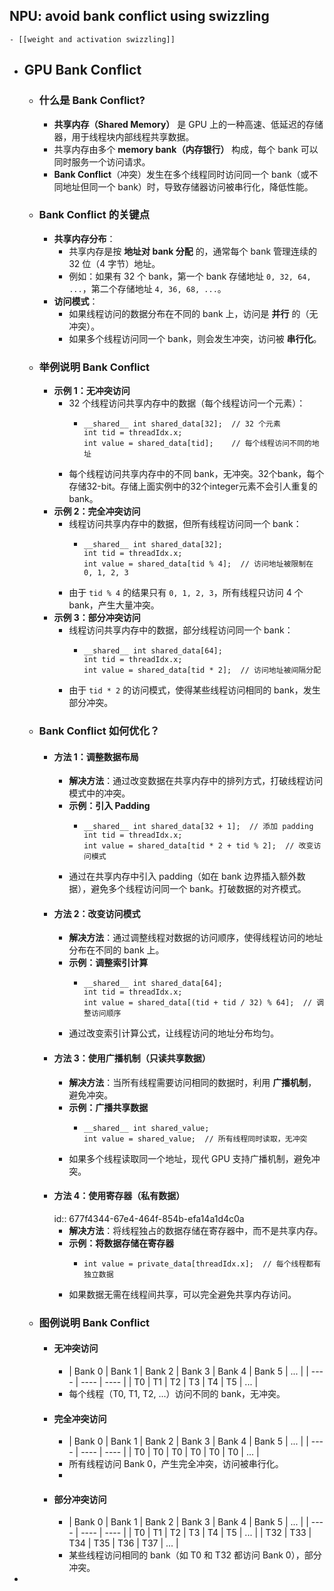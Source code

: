 ## NPU: avoid bank conflict using swizzling
	- [[weight and activation swizzling]]
- ## GPU Bank Conflict
	- ### 什么是 Bank Conflict?
		- **共享内存（Shared Memory）** 是 GPU 上的一种高速、低延迟的存储器，用于线程块内部线程共享数据。
		- 共享内存由多个 **memory bank（内存银行）** 构成，每个 bank 可以同时服务一个访问请求。
		- **Bank Conflict**（冲突）发生在多个线程同时访问同一个 bank（或不同地址但同一个 bank）时，导致存储器访问被串行化，降低性能。
	- ### Bank Conflict 的关键点
		- **共享内存分布**：
			- 共享内存是按 **地址对 bank 分配** 的，通常每个 bank 管理连续的 32 位（4 字节）地址。
			- 例如：如果有 32 个 bank，第一个 bank 存储地址 `0, 32, 64, ...`，第二个存储地址 `4, 36, 68, ...`。
		- **访问模式**：
			- 如果线程访问的数据分布在不同的 bank 上，访问是 **并行** 的（无冲突）。
			- 如果多个线程访问同一个 bank，则会发生冲突，访问被 **串行化**。
	- ### 举例说明 Bank Conflict
		- **示例 1：无冲突访问**
			- 32 个线程访问共享内存中的数据（每个线程访问一个元素）：
				- ```
				  __shared__ int shared_data[32];  // 32 个元素
				  int tid = threadIdx.x;
				  int value = shared_data[tid];    // 每个线程访问不同的地址
				  ```
			- 每个线程访问共享内存中的不同 bank，无冲突。32个bank，每个存储32-bit。存储上面实例中的32个integer元素不会引人重复的bank。
		- **示例 2：完全冲突访问**
			- 线程访问共享内存中的数据，但所有线程访问同一个 bank：
				- ```
				  __shared__ int shared_data[32];
				  int tid = threadIdx.x;
				  int value = shared_data[tid % 4];  // 访问地址被限制在 0, 1, 2, 3
				  ```
			- 由于 `tid % 4` 的结果只有 `0, 1, 2, 3`，所有线程只访问 4 个 bank，产生大量冲突。
		- **示例 3：部分冲突访问**
			- 线程访问共享内存中的数据，部分线程访问同一个 bank：
				- ```
				  __shared__ int shared_data[64];
				  int tid = threadIdx.x;
				  int value = shared_data[tid * 2];  // 访问地址被间隔分配
				  ```
			- 由于 `tid * 2` 的访问模式，使得某些线程访问相同的 bank，发生部分冲突。
	- ### Bank Conflict 如何优化？
		- #### **方法 1：调整数据布局**
			- **解决方法**：通过改变数据在共享内存中的排列方式，打破线程访问模式中的冲突。
			- **示例：引入 Padding**
				- ```
				  __shared__ int shared_data[32 + 1];  // 添加 padding
				  int tid = threadIdx.x;
				  int value = shared_data[tid * 2 + tid % 2];  // 改变访问模式
				  ```
			- 通过在共享内存中引入 padding（如在 bank 边界插入额外数据），避免多个线程访问同一个 bank。打破数据的对齐模式。
		- #### **方法 2：改变访问模式**
			- **解决方法**：通过调整线程对数据的访问顺序，使得线程访问的地址分布在不同的 bank 上。
			- **示例：调整索引计算**
				- ```
				  __shared__ int shared_data[64];
				  int tid = threadIdx.x;
				  int value = shared_data[(tid + tid / 32) % 64];  // 调整访问顺序
				  ```
			- 通过改变索引计算公式，让线程访问的地址分布均匀。
		- #### **方法 3：使用广播机制（只读共享数据）**
			- **解决方法**：当所有线程需要访问相同的数据时，利用 **广播机制**，避免冲突。
			- **示例：广播共享数据**
				- ```
				  __shared__ int shared_value;
				  int value = shared_value;  // 所有线程同时读取，无冲突
				  ```
			- 如果多个线程读取同一个地址，现代 GPU 支持广播机制，避免冲突。
		- #### **方法 4：使用寄存器（私有数据）**
		  id:: 677f4344-67e4-464f-854b-efa14a1d4c0a
			- **解决方法**：将线程独占的数据存储在寄存器中，而不是共享内存。
			- **示例：将数据存储在寄存器**
				- ```
				  int value = private_data[threadIdx.x];  // 每个线程都有独立数据
				  ```
			- 如果数据无需在线程间共享，可以完全避免共享内存访问。
	- ### 图例说明 Bank Conflict
		- #### **无冲突访问**
			- | Bank 0 | Bank 1 | Bank 2 | Bank 3 | Bank 4 | Bank 5 | ... |
			  | ---- | ---- | ---- |
			  | T0 | T1 | T2 | T3 | T4 | T5 | ... |
			- 每个线程（T0, T1, T2, ...）访问不同的 bank，无冲突。
		- #### **完全冲突访问**
			- | Bank 0 | Bank 1 | Bank 2 | Bank 3 | Bank 4 | Bank 5 | ... |
			  | ---- | ---- | ---- |
			  | T0 | T0 | T0 | T0 | T0 | T0 | ... |
			- 所有线程访问 Bank 0，产生完全冲突，访问被串行化。
			-
		- #### **部分冲突访问**
			- | Bank 0 | Bank 1 | Bank 2 | Bank 3 | Bank 4 | Bank 5 | ... |
			  | ---- | ---- | ---- |
			  | T0 | T1 | T2 | T3 | T4 | T5 | ... |
			  | T32 | T33 | T34 | T35 | T36 | T37 | ... |
			- 某些线程访问相同的 bank（如 T0 和 T32 都访问 Bank 0），部分冲突。
-